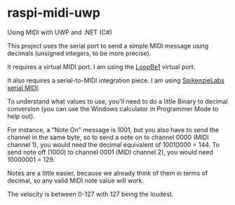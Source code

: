 # raspi-midi-uwp
Using MIDI with UWP and .NET (C#)

This project uses the serial port to send a simple MIDI message using decimals (unsigned integers, to be more precise).

It requires a virtual MIDI port. I am using the [LoopBe1](http://www.nerds.de/en/loopbe1.html) virtual port.

It also requires a serial-to-MIDI integration piece. I am using [SpikenzieLabs serial MIDI](http://www.spikenzielabs.com/SpikenzieLabs/Serial_MIDI.html).

To understand what values to use, you'll need to do a little Binary to decimal conversion (you can use the Windows calculator in Programmer Mode to help out).

For instance, a "Note On" message is 1001, but you also have to send the channel in the same byte, so to send a note on to channel 0000 (MIDI channel 1), you would need the decimal equivalent of 10010000 = 144.
To send note off (1000) to channel 0001 (MIDI channel 2), you would need 10000001 = 129.

Notes are a little easier, because we already think of them in terms of decimal, so any valid MIDI note value will work.

The velocity is between 0-127 with 127 being the loudest.


